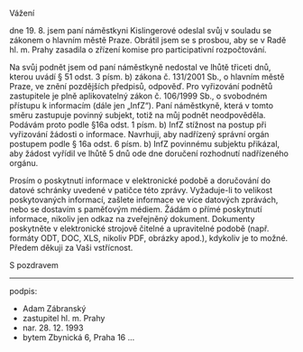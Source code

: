 ﻿---
prijemce: 
  role:     Povinný subjekt
  nazev:    Hlavní město Praha
  ulice:    Mariánské náměstí 2/2
  PSC:      11001
  mesto:    Praha 1
  DS:       48ia97h
styl:       pirati-klub
vase:
  znacka:   
  den:
nase:
  znacka:   ZK Pha 110/2015
  misto:    Praha
vec:        Stížnost zastupitele hl. m. Prahy na vyřizování podnětu
vyrizuje:   
  jmeno:    Adam Zábranský
  telefon:  +420 721 006 868
  ds:       xwfwgha
  mail:     adam.zabransky@praha.eu
---

Vážení

dne 19. 8. jsem paní náměstkyni Kislingerové odeslal svůj v souladu se zákonem o hlavním městě Praze. Obrátil jsem se s prosbou, aby se v Radě hl. m. Prahy zasadila o zřízení komise pro participativní rozpočtování.

Na svůj podnět jsem od paní náměstkyně nedostal ve lhůtě třiceti dnů, kterou uvádí § 51 odst. 3 písm. b) zákona č. 131/2001 Sb., o hlavním městě Praze, ve znění pozdějších předpisů, odpověď. Pro vyřizování podnětů zastupitele je plně aplikovatelný zákon č. 106/1999 Sb., o svobodném přístupu k informacím (dále jen „InfZ“). Paní náměstkyně, která v tomto směru zastupuje povinný subjekt, totiž na můj podnět neodpověděla. Podávám proto podle §16a odst. 1 písm. b) InfZ stížnost na postup při vyřizování žádosti o informace. Navrhuji, aby nadřízený správní orgán postupem podle § 16a odst. 6 písm. b) InfZ povinnému subjektu přikázal, aby žádost vyřídil ve lhůtě 5 dnů ode dne doručení rozhodnutí nadřízeného orgánu.

Prosím o poskytnutí informace v elektronické podobě a doručování do datové schránky uvedené v patičce této zprávy. Vyžaduje-li to velikost poskytovaných informací, zašlete informace ve více datových zprávách, nebo se dostavím s paměťovým médiem. Žádám o přímé poskytnutí informace, nikoliv jen odkaz na zveřejněný dokument. Dokumenty poskytněte v elektronické strojově čitelné a upravitelné podobě (např. formáty ODT, DOC, XLS, nikoliv PDF, obrázky apod.), kdykoliv je to možné. Předem děkuji za Vaši vstřícnost. 

S pozdravem

---
podpis: 
  - Adam Zábranský
  - zastupitel hl. m. Prahy
  - nar. 28. 12. 1993
  - bytem Zbynická 6, Praha 16
...
